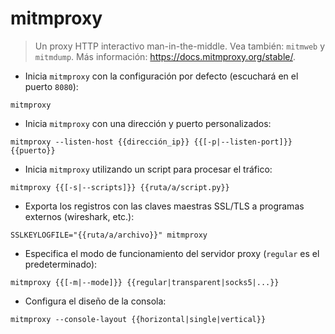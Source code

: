 # mitmproxy

> Un proxy HTTP interactivo man-in-the-middle.
> Vea también: `mitmweb` y `mitmdump`.
> Más información: <https://docs.mitmproxy.org/stable/>.

- Inicia `mitmproxy` con la configuración por defecto (escuchará en el puerto `8080`):

`mitmproxy`

- Inicia `mitmproxy` con una dirección y puerto personalizados:

`mitmproxy --listen-host {{dirección_ip}} {{[-p|--listen-port]}} {{puerto}}`

- Inicia `mitmproxy` utilizando un script para procesar el tráfico:

`mitmproxy {{[-s|--scripts]}} {{ruta/a/script.py}}`

- Exporta los registros con las claves maestras SSL/TLS a programas externos (wireshark, etc.):

`SSLKEYLOGFILE="{{ruta/a/archivo}}" mitmproxy`

- Especifica el modo de funcionamiento del servidor proxy (`regular` es el predeterminado):

`mitmproxy {{[-m|--mode]}} {{regular|transparent|socks5|...}}`

- Configura el diseño de la consola:

`mitmproxy --console-layout {{horizontal|single|vertical}}`
